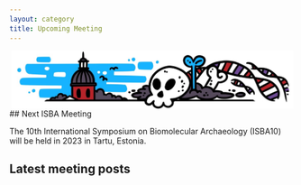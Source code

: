```yaml
---
layout: category
title: Upcoming Meeting
---
```

<img align="right" width="500" src="/assets/images/meetingheader.png">
## Next ISBA Meeting

The 10th International Symposium on Biomolecular Archaeology (ISBA10) will be held in 2023 in Tartu, Estonia.
  
## Latest meeting posts
